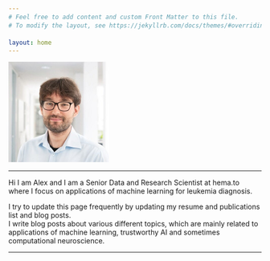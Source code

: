 ```yaml
---
# Feel free to add content and custom Front Matter to this file.
# To modify the layout, see https://jekyllrb.com/docs/themes/#overriding-theme-defaults

layout: home
---
```


<img src="assets/img/cropped-me.jpg" alt="profile picture" title="Profile Picture" width="200"/>

---

Hi I am Alex and I am a Senior Data and Research Scientist at hema.to where I focus on applications of machine learning for leukemia diagnosis.  

I try to update this page frequently by updating my resume and publications list and blog posts.  
I write blog posts about various different topics, which are mainly related to applications of machine learning, trustworthy AI and sometimes computational neuroscience.  

---

